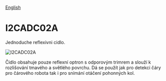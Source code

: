 
[English](./README.md)
<!--- module --->
# I2CADC02A
<!--- Emodule --->

<!--- subtitle --->Jednoduche reflexivni cidlo.<!--- Esubtitle --->

![I2CADC02A](/doc/img/I2CADC02A_QRcode.png)

<!--- description --->Čidlo obsahuje pouze reflexní optron s odporovým trimrem a slouží k rozlišování tmavého a světlého povrchu. Dá se použít jak pro detekci čáry pro čárového robota tak i pro snímání otáčení pohonných kol.<!--- Edescription --->
            